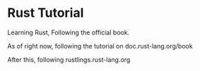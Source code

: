 # Rust Tutorial

Learning Rust, Following the official book.

As of right now, following the tutorial on doc.rust-lang.org/book

After this, following rustlings.rust-lang.org
